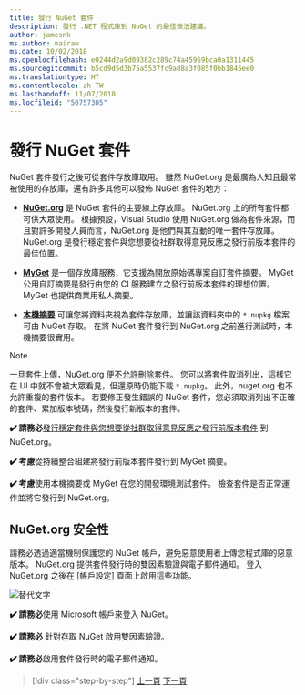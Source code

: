 ```yaml
---
title: 發行 NuGet 套件
description: 發行 .NET 程式庫到 NuGet 的最佳做法建議。
author: jamesnk
ms.author: mairaw
ms.date: 10/02/2018
ms.openlocfilehash: e0244d2a9d09382c289c74a45969bca0a1311445
ms.sourcegitcommit: b5cd9d5d3b75a5537fc9ad8a3f085f0bb1845ee0
ms.translationtype: HT
ms.contentlocale: zh-TW
ms.lasthandoff: 11/07/2018
ms.locfileid: "50757305"
---
```

# <a name="publishing-a-nuget-package"></a>發行 NuGet 套件

NuGet 套件發行之後可從套件存放庫取用。 雖然 NuGet.org 是最廣為人知且最常被使用的存放庫，還有許多其他可以發佈 NuGet 套件的地方：

* **[NuGet.org](https://www.nuget.org/)** 是 NuGet 套件的主要線上存放庫。 NuGet.org 上的所有套件都可供大眾使用。 根據預設，Visual Studio 使用 NuGet.org 做為套件來源，而且對許多開發人員而言，NuGet.org 是他們與其互動的唯一套件存放庫。 NuGet.org 是發行穩定套件與您想要從社群取得意見反應之發行前版本套件的最佳位置。

* **[MyGet](https://myget.org/)** 是一個存放庫服務，它支援為開放原始碼專案自訂套件摘要。 MyGet 公用自訂摘要是發行由您的 CI 服務建立之發行前版本套件的理想位置。 MyGet 也提供商業用私人摘要。

* **[本機摘要](/nuget/hosting-packages/local-feeds)** 可讓您將資料夾視為套件存放庫，並讓該資料夾中的 `*.nupkg` 檔案可由 NuGet 存取。 在將 NuGet 套件發行到 NuGet.org 之前進行測試時，本機摘要很實用。

> [!NOTE]
> 一旦套件上傳，NuGet.org 便[不允許刪除套件](/nuget/policies/deleting-packages)。 您可以將套件取消列出，這樣它在 UI 中就不會被大眾看見，但還原時仍能下載 `*.nupkg`。 此外，nuget.org 也不允許重複的套件版本。 若要修正發生錯誤的 NuGet 套件，您必須取消列出不正確的套件、累加版本號碼，然後發行新版本的套件。

**✔️ 請務必**[發行穩定套件與您想要從社群取得意見反應之發行前版本套件](/nuget/create-packages/publish-a-package) 到 NuGet.org。

**✔️ 考慮**從持續整合組建將發行前版本套件發行到 MyGet 摘要。

**✔️ 考慮**使用本機摘要或 MyGet 在您的開發環境測試套件。 檢查套件是否正常運作並將它發行到 NuGet.org。

## <a name="nugetorg-security"></a>NuGet.org 安全性

請務必透過適當機制保護您的 NuGet 帳戶，避免惡意使用者上傳您程式庫的惡意版本。 NuGet.org 提供套件發行時的雙因素驗證與電子郵件通知。 登入 NuGet.org 之後在 [帳戶設定] 頁面上啟用這些功能。

![替代文字](./media/publish-nuget-package/nuget-2fa.png "NuGet 帳戶安全性")

**✔️ 請務必**使用 Microsoft 帳戶來登入 NuGet。

**✔️ 請務必** 針對存取 NuGet 啟用雙因素驗證。

**✔️ 請務必**啟用套件發行時的電子郵件通知。

>[!div class="step-by-step"]
[上一頁](./sourcelink.md)
[下一頁](./versioning.md)

